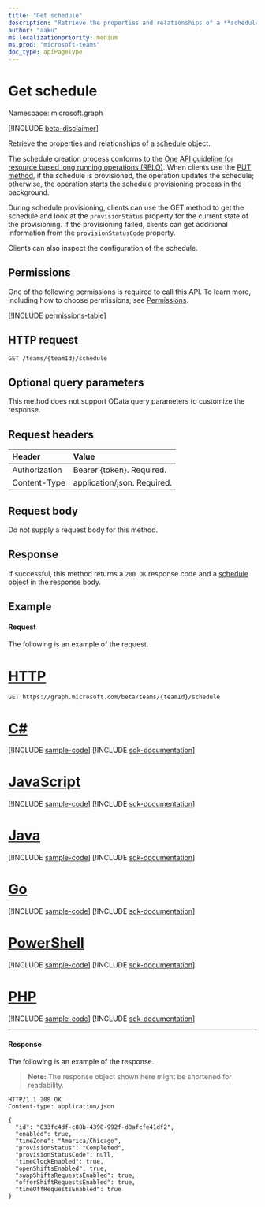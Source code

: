 ```yaml
---
title: "Get schedule"
description: "Retrieve the properties and relationships of a **schedule** object."
author: "aaku"
ms.localizationpriority: medium
ms.prod: "microsoft-teams"
doc_type: apiPageType
---
```


# Get schedule

Namespace: microsoft.graph

[!INCLUDE [beta-disclaimer](../../includes/beta-disclaimer.md)]

Retrieve the properties and relationships of a [schedule](../resources/schedule.md) object.

The schedule creation process conforms to the [One API guideline for resource based long running operations (RELO)](https://github.com/Microsoft/api-guidelines/blob/master/Guidelines.md#131-resource-based-long-running-operations-relo).
When clients use the [PUT method](team-put-schedule.md), if the schedule is provisioned, the operation updates the schedule; otherwise, the operation starts the schedule provisioning process in the background.

During schedule provisioning, clients can use the GET method to get the schedule and look at the `provisionStatus` property for the current state of the provisioning. If the provisioning failed, clients can get additional information from the `provisionStatusCode` property.

Clients can also inspect the configuration of the schedule.

## Permissions

One of the following permissions is required to call this API. To learn more, including how to choose permissions, see [Permissions](/graph/permissions-reference).

<!-- { "blockType": "permissions", "name": "schedule_get" } -->
[!INCLUDE [permissions-table](../includes/permissions/schedule-get-permissions.md)]

## HTTP request

<!-- { "blockType": "ignored" } -->

```http
GET /teams/{teamId}/schedule
```

## Optional query parameters

This method does not support OData query parameters to customize the response.

## Request headers

| Header       | Value |
|:---------------|:--------|
| Authorization  | Bearer {token}. Required.  |
| Content-Type  | application/json. Required.  |

## Request body
Do not supply a request body for this method.

## Response

If successful, this method returns a `200 OK` response code and a [schedule](../resources/schedule.md) object in the response body.

## Example

#### Request

The following is an example of the request.

# [HTTP](#tab/http)
<!-- {
  "blockType": "request",
  "name": "schedule-get"
}-->
```msgraph-interactive
GET https://graph.microsoft.com/beta/teams/{teamId}/schedule
```

# [C#](#tab/csharp)
[!INCLUDE [sample-code](../includes/snippets/csharp/schedule-get-csharp-snippets.md)]
[!INCLUDE [sdk-documentation](../includes/snippets/snippets-sdk-documentation-link.md)]

# [JavaScript](#tab/javascript)
[!INCLUDE [sample-code](../includes/snippets/javascript/schedule-get-javascript-snippets.md)]
[!INCLUDE [sdk-documentation](../includes/snippets/snippets-sdk-documentation-link.md)]

# [Java](#tab/java)
[!INCLUDE [sample-code](../includes/snippets/java/schedule-get-java-snippets.md)]
[!INCLUDE [sdk-documentation](../includes/snippets/snippets-sdk-documentation-link.md)]

# [Go](#tab/go)
[!INCLUDE [sample-code](../includes/snippets/go/schedule-get-go-snippets.md)]
[!INCLUDE [sdk-documentation](../includes/snippets/snippets-sdk-documentation-link.md)]

# [PowerShell](#tab/powershell)
[!INCLUDE [sample-code](../includes/snippets/powershell/schedule-get-powershell-snippets.md)]
[!INCLUDE [sdk-documentation](../includes/snippets/snippets-sdk-documentation-link.md)]

# [PHP](#tab/php)
[!INCLUDE [sample-code](../includes/snippets/php/schedule-get-php-snippets.md)]
[!INCLUDE [sdk-documentation](../includes/snippets/snippets-sdk-documentation-link.md)]

---

#### Response

The following is an example of the response. 

>**Note:** The response object shown here might be shortened for readability.
<!-- {
  "blockType": "response",
  "truncated": true,
  "@odata.type": "microsoft.graph.schedule"
} -->

```http
HTTP/1.1 200 OK
Content-type: application/json

{
  "id": "833fc4df-c88b-4398-992f-d8afcfe41df2",
  "enabled": true,
  "timeZone": "America/Chicago",
  "provisionStatus": "Completed",
  "provisionStatusCode": null,
  "timeClockEnabled": true,
  "openShiftsEnabled": true,
  "swapShiftsRequestsEnabled": true,
  "offerShiftRequestsEnabled": true,
  "timeOffRequestsEnabled": true
}
```

<!-- uuid: 8fcb5dbc-d5aa-4681-8e31-b001d5168d79
2015-10-25 14:57:30 UTC -->
<!--
{
  "type": "#page.annotation",
  "description": "Get the schedule",
  "keywords": "",
  "section": "documentation",
  "tocPath": "",
  "suppressions": [
  ]
}
-->


